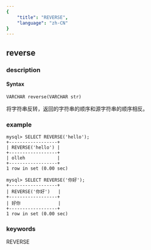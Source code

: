```yaml
---
{
    "title": "REVERSE",
    "language": "zh-CN"
}
---
```


<!-- 
Licensed to the Apache Software Foundation (ASF) under one
or more contributor license agreements.  See the NOTICE file
distributed with this work for additional information
regarding copyright ownership.  The ASF licenses this file
to you under the Apache License, Version 2.0 (the
"License"); you may not use this file except in compliance
with the License.  You may obtain a copy of the License at

  http://www.apache.org/licenses/LICENSE-2.0

Unless required by applicable law or agreed to in writing,
software distributed under the License is distributed on an
"AS IS" BASIS, WITHOUT WARRANTIES OR CONDITIONS OF ANY
KIND, either express or implied.  See the License for the
specific language governing permissions and limitations
under the License.
-->

## reverse
### description
#### Syntax

`VARCHAR reverse(VARCHAR str)`


将字符串反转，返回的字符串的顺序和源字符串的顺序相反。

### example

```
mysql> SELECT REVERSE('hello');
+------------------+
| REVERSE('hello') |
+------------------+
| olleh            |
+------------------+
1 row in set (0.00 sec)

mysql> SELECT REVERSE('你好');
+------------------+
| REVERSE('你好')   |
+------------------+
| 好你              |
+------------------+
1 row in set (0.00 sec)
```
### keywords
REVERSE
